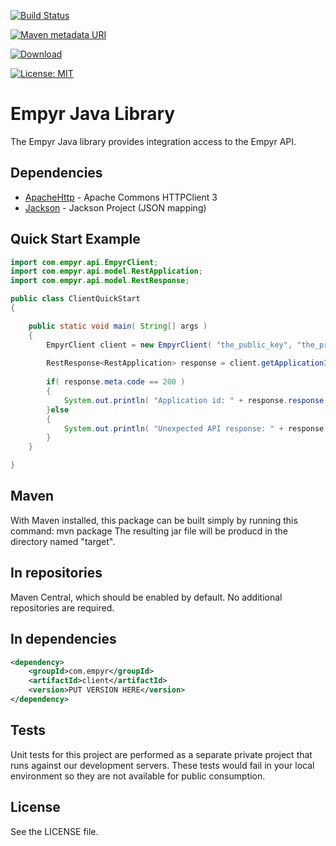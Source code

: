 
[![Build Status](https://travis-ci.org/EmpyrNetwork/empyr_java.svg)](https://travis-ci.org/EmpyrNetwork/empyr_java)

[![Maven metadata URI](https://img.shields.io/maven-metadata/v/http/central.maven.org/maven2/com/empyr/client/maven-metadata.xml.svg)](http://central.maven.org/maven2/com/empyr/client/maven-metadata.xml)

[![Download](https://api.bintray.com/packages/empyrnetwork/empyrnetwork/empyr_java/images/download.svg)](https://bintray.com/empyrnetwork/empyrnetwork/empyr_java/_latestVersion)

[![License: MIT](https://img.shields.io/badge/License-MIT-yellow.svg)](https://opensource.org/licenses/MIT)

# Empyr Java Library

The Empyr Java library provides integration access to the Empyr API.

## Dependencies
* [ApacheHttp] - Apache Commons HTTPClient 3
* [Jackson] - Jackson Project (JSON mapping)

## Quick Start Example

````java
import com.empyr.api.EmpyrClient;
import com.empyr.api.model.RestApplication;
import com.empyr.api.model.RestResponse;

public class ClientQuickStart
{

	public static void main( String[] args )
	{
		EmpyrClient client = new EmpyrClient( "the_public_key", "the_private_key" );
		
		RestResponse<RestApplication> response = client.getApplicationInfo();
		
		if( response.meta.code == 200 )
		{
			System.out.println( "Application id: " + response.response.id );
		}else
		{
			System.out.println( "Unexpected API response: " + response );
		}
	}

}
````


## Maven
With Maven installed, this package can be built simply by running this command:
    mvn package
The resulting jar file will be producd in the directory named "target".

## In repositories
Maven Central, which should be enabled by default. No additional repositories are required.

## In dependencies

````xml
<dependency>
    <groupId>com.empyr</groupId>
    <artifactId>client</artifactId>
    <version>PUT VERSION HERE</version>
</dependency>
````

## Tests
Unit tests for this project are performed as a separate private project that runs against our development servers. These tests would fail in your local environment so they are not available for public consumption.

## License
See the LICENSE file.

   [ApacheHttp]: <http://hc.apache.org/httpclient-3.x/>
   [Jackson]: <https://github.com/FasterXML/jackson>

